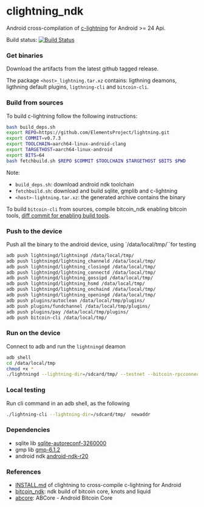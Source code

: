 # clightning_ndk


Android cross-compilation of [c-lightning](https://github.com/ElementsProject/lightning) for Android >= 24 Api.

Build status: [![Build Status](https://travis-ci.com/lvaccaro/clightning_ndk.svg?branch=master)](https://travis-ci.com/lvaccaro/clightning_ndk)


### Get binaries
Download the artifacts from the latest github tagged release.

The package `<host>_lightning.tar.xz` contains: ligthning deamons, ligthning default plugins, `ligthning-cli` and `bitcoin-cli`.

### Build from sources
To build c-lightning follow the following instructions:

```bash
bash build_deps.sh
export REPO=https://github.com/ElementsProject/lightning.git
export COMMIT=v0.7.3
export TOOLCHAIN=aarch64-linux-android-clang
export TARGETHOST=aarch64-linux-android
export BITS=64
bash fetchbuild.sh $REPO $COMMIT $TOOLCHAIN $TARGETHOST $BITS $PWD
```

Note:

- `build_deps.sh`: download android ndk toolchain
- `fetchbuild.sh`: download and build sqlite, gmplib and c-lightning
- `<host>-lightning.tar.xz`: the generated archive contains the binary

To build `bitcoin-cli` from sources, compile bitcoin_ndk enabling bitcoin tools, [diff commit for enabling build tools](https://github.com/lvaccaro/bitcoin_ndk/commit/35b63e11ed6efc9d9dbc787759fd0e8b0b8311f4).

### Push to the device
Push all the binary to the android device, using `/data/local/tmp/``for testing

```bash
adb push lightningd/lightningd /data/local/tmp/
adb push lightningd/lightning_channeld /data/local/tmp/
adb push lightningd/lightning_closingd /data/local/tmp/
adb push lightningd/lightning_connectd /data/local/tmp/
adb push lightningd/lightning_gossipd /data/local/tmp/
adb push lightningd/lightning_hsmd /data/local/tmp/
adb push lightningd/lightning_onchaind /data/local/tmp/
adb push lightningd/lightning_openingd /data/local/tmp/
adb push plugins/autoclean /data/local/tmp/plugins/
adb push plugins/fundchannel /data/local/tmp/plugins/
adb push plugins/pay /data/local/tmp/plugins/
adb push bitcoin-cli /data/local/tmp/
```

### Run on the device
Connect to adb and run the `lightningd` deamon

```bash
adb shell
cd /data/local/tmp
chmod +x *
./lightningd --lightning-dir=/sdcard/tmp/ --testnet --bitcoin-rpcconnect=*** --bitcoin-rpcuser=*** --bitcoin-rpcpassword=*** --bitcoin-rpcport=18332 --bitcoin-cli=/data/local/tmp/bitcoin-cli --bitcoin-datadir=/sdcard/tmp/ --plugin-dir=/data/local/tmp/plugins --log-level=debug
```

### Local testing
Run cli command in an adb shell, as the following

```bash
./lightning-cli --lightning-dir=/sdcard/tmp/  newaddr
```

### Dependencies
* sqlite lib [sqlite-autoreconf-3260000](https://www.sqlite.org/2018/sqlite-autoconf-3260000.tar.gz)
* gmp lib [gmp-6.1.2](https://gmplib.org/download/gmp/gmp-6.1.2.tar.bz2)
* android ndk [android-ndk-r20](https://dl.google.com/android/repository/android-ndk-r20-linux-x86_64.zip)


### References
* [INSTALL.md](https://github.com/ElementsProject/lightning/blob/master/doc/INSTALL.md#to-cross-compile-for-android)  of clightning to cross-compile c-lightning for Android
* [bitcoin_ndk](https://github.com/greenaddress/bitcoin_ndk/): ndk build of bitcoin core, knots and liquid
* [abcore](https://github.com/greenaddress/abcore/): ABCore - Android Bitcoin Core
